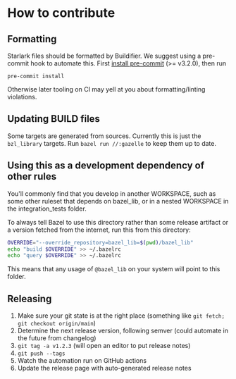 # How to contribute

## Formatting

Starlark files should be formatted by Buildifier.
We suggest using a pre-commit hook to automate this.
First [install pre-commit](https://pre-commit.com/#installation) (>= v3.2.0),
then run

```shell
pre-commit install
```

Otherwise later tooling on CI may yell at you about formatting/linting violations.

## Updating BUILD files

Some targets are generated from sources.
Currently this is just the `bzl_library` targets.
Run `bazel run //:gazelle` to keep them up to date.

## Using this as a development dependency of other rules

You'll commonly find that you develop in another WORKSPACE, such as
some other ruleset that depends on bazel_lib, or in a nested
WORKSPACE in the integration_tests folder.

To always tell Bazel to use this directory rather than some release
artifact or a version fetched from the internet, run this from this
directory:

```sh
OVERRIDE="--override_repository=bazel_lib=$(pwd)/bazel_lib"
echo "build $OVERRIDE" >> ~/.bazelrc
echo "query $OVERRIDE" >> ~/.bazelrc
```

This means that any usage of `@bazel_lib` on your system will point to this folder.

## Releasing

1. Make sure your git state is at the right place (something like `git fetch; git checkout origin/main`)
1. Determine the next release version, following semver (could automate in the future from changelog)
1. `git tag -a v1.2.3` (will open an editor to put release notes)
1. `git push --tags`
1. Watch the automation run on GitHub actions
1. Update the release page with auto-generated release notes
